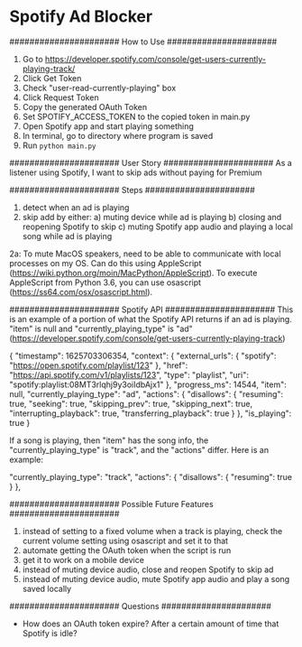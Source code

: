 # Spotify Ad Blocker

######################
How to Use
######################
1) Go to https://developer.spotify.com/console/get-users-currently-playing-track/
2) Click Get Token
3) Check "user-read-currently-playing" box
4) Click Request Token
5) Copy the generated OAuth Token
6) Set SPOTIFY_ACCESS_TOKEN to the copied token in main.py
7) Open Spotify app and start playing something
8) In terminal, go to directory where program is saved
9) Run `python main.py`

######################
User Story
######################
As a listener using Spotify, I want to skip ads without paying for Premium

######################
Steps
######################
1) detect when an ad is playing
2) skip add by either:
  a) muting device while ad is playing
  b) closing and reopening Spotify to skip
  c) muting Spotify app audio and playing a local song while ad is playing

2a:
To mute MacOS speakers, need to be able to communicate with local processes on
my OS. Can do this using AppleScript
(https://wiki.python.org/moin/MacPython/AppleScript).
To execute AppleScript from Python 3.6, you can use osascript
(https://ss64.com/osx/osascript.html).

######################
Spotify API
######################
This is an example of a portion of what the Spotify API returns if an ad is playing. "item" is null and "currently_playing_type" is "ad"
(https://developer.spotify.com/console/get-users-currently-playing-track)

{
  "timestamp": 1625703306354,
  "context": {
    "external_urls": {
      "spotify": "https://open.spotify.com/playlist/123"
    },
    "href": "https://api.spotify.com/v1/playlists/123",
    "type": "playlist",
    "uri": "spotify:playlist:08MT3rlqhj9y3oiIdbAjx1"
  },
  "progress_ms": 14544,
  "item": null,
  "currently_playing_type": "ad",
  "actions": {
    "disallows": {
      "resuming": true,
      "seeking": true,
      "skipping_prev": true,
      "skipping_next": true,
      "interrupting_playback": true,
      "transferring_playback": true
    }
  },
  "is_playing": true
}

If a song is playing, then "item" has the song info, the "currently_playing_type" is "track", and the "actions" differ. Here is an example:


"currently_playing_type": "track",
"actions": {
  "disallows": {
    "resuming": true
  }
},

######################
Possible Future Features
######################
1) instead of setting to a fixed volume when a track is playing, check the
current volume setting using osascript and set it to that
2) automate getting the OAuth token when the script is run
3) get it to work on a mobile device
4) instead of muting device audio, close and reopen Spotify to skip ad
5) instead of muting device audio, mute Spotify app audio and play a song saved
locally

######################
Questions
######################
* How does an OAuth token expire? After a certain amount of time that Spotify is
idle?


